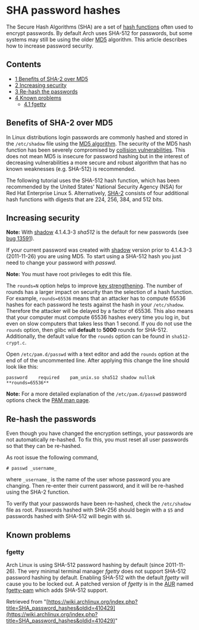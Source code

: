 # SHA password hashes

The Secure Hash Algorithms (SHA) are a set of [hash functions](https://en.wikipedia.org/wiki/Cryptographic_hash_function "wikipedia:Cryptographic hash function") often used to encrypt passwords. By default Arch uses SHA-512 for passwords, but some systems may still be using the older [MD5](https://en.wikipedia.org/wiki/MD5 "wikipedia:MD5") algorithm. This article describes how to increase password security.

## Contents

*   [1 Benefits of SHA-2 over MD5](#Benefits_of_SHA-2_over_MD5)
*   [2 Increasing security](#Increasing_security)
*   [3 Re-hash the passwords](#Re-hash_the_passwords)
*   [4 Known problems](#Known_problems)
    *   [4.1 fgetty](#fgetty)

## Benefits of SHA-2 over MD5

In Linux distributions login passwords are commonly hashed and stored in the `/etc/shadow` file using the [MD5 algorithm](https://en.wikipedia.org/wiki/MD5 "wikipedia:MD5"). The security of the MD5 hash function has been severely compromised by [collision vulnerabilities](https://en.wikipedia.org/wiki/MD5#Collision_vulnerabilities "wikipedia:MD5"). This does not mean MD5 is insecure for password hashing but in the interest of decreasing vulnerabilities a more secure and robust algorithm that has no known weaknesses (e.g. SHA-512) is recommended.

The following tutorial uses the SHA-512 hash function, which has been recommended by the United States' National Security Agency (NSA) for Red Hat Enterprise Linux 5\. Alternatively, [SHA-2](https://en.wikipedia.org/wiki/SHA-2 "wikipedia:SHA-2") consists of four additional hash functions with digests that are 224, 256, 384, and 512 bits.

## Increasing security

**Note:** With [shadow](https://www.archlinux.org/packages/?name=shadow) 4.1.4.3-3 _sha512_ is the default for new passwords (see [bug 13591](https://bugs.archlinux.org/task/13591#comment85993)).

If your current password was created with [shadow](https://www.archlinux.org/packages/?name=shadow) version prior to 4.1.4.3-3 (2011-11-26) you are using MD5\. To start using a SHA-512 hash you just need to change your password with _passwd_.

**Note:** You must have root privileges to edit this file.

The `rounds=N` option helps to improve [key strengthening](https://en.wikipedia.org/wiki/Key_stretching "wikipedia:Key stretching"). The number of rounds has a larger impact on security than the selection of a hash function. For example, `rounds=65536` means that an attacker has to compute 65536 hashes for each password he tests against the hash in your `/etc/shadow`. Therefore the attacker will be delayed by a factor of 65536\. This also means that your computer must compute 65536 hashes every time you log in, but even on slow computers that takes less than 1 second. If you do not use the `rounds` option, then glibc will **default** to **5000** rounds for SHA-512\. Additionally, the default value for the `rounds` option can be found in `sha512-crypt.c`.

Open `/etc/pam.d/passwd` with a text editor and add the `rounds` option at the end of of the uncommented line. After applying this change the line should look like this:

```
password	required	pam_unix.so sha512 shadow nullok **rounds=65536**

```

**Note:** For a more detailed explanation of the `/etc/pam.d/passwd` password options check the [PAM man page](http://linux.die.net/man/8/pam_unix).

## Re-hash the passwords

Even though you have changed the encryption settings, your passwords are not automatically re-hashed. To fix this, you must reset all user passwords so that they can be re-hashed.

As root issue the following command,

```
# passwd _username_

```

where `_username_` is the name of the user whose password you are changing. Then re-enter their current password, and it will be re-hashed using the SHA-2 function.

To verify that your passwords have been re-hashed, check the `/etc/shadow` file as root. Passwords hashed with SHA-256 should begin with a `$5` and passwords hashed with SHA-512 will begin with `$6`.

## Known problems

### fgetty

Arch Linux is using SHA-512 password hashing by default (since 2011-11-26). The very minimal terminal manager _fgetty_ does not support SHA-512 password hashing by default. Enabling SHA-512 with the default _fgetty_ will cause you to be locked out. A patched version of _fgetty_ is in the [AUR](/index.php/AUR "AUR") named [fgetty-pam](https://aur.archlinux.org/packages/fgetty-pam/) which adds SHA-512 support.

Retrieved from "[https://wiki.archlinux.org/index.php?title=SHA_password_hashes&oldid=410429](https://wiki.archlinux.org/index.php?title=SHA_password_hashes&oldid=410429)"